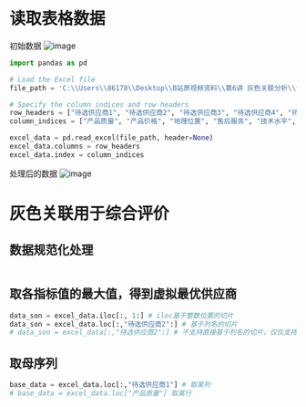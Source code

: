 # 读取表格数据
初始数据
![image](https://github.com/Sauzichensun/Mathor/assets/157706474/04b38abd-4e08-49e3-b33a-a4254bbc4766)

```python
import pandas as pd

# Load the Excel file
file_path = 'C:\\Users\\86178\\Desktop\\B站原视频资料\\第6讲 灰色关联分析\\代码\\data.xlsx'

# Specify the column indices and row headers
row_headers = ["待选供应商1", "待选供应商2", "待选供应商3", "待选供应商4", "待选供应商5", "待选供应商6"]
column_indices = ["产品质量", "产品价格", "地理位置", "售后服务", "技术水平", "经济效益", "供应能力", "市场影响度","交货情况"]

excel_data = pd.read_excel(file_path, header=None)
excel_data.columns = row_headers
excel_data.index = column_indices
```
处理后的数据
![image](https://github.com/Sauzichensun/Mathor/assets/157706474/982e84d8-e866-418a-b496-5bfd34df0b2c)
# 灰色关联用于综合评价
## 数据规范化处理
```python

```
## 取各指标值的最大值，得到虚拟最优供应商
```python
data_son = excel_data.iloc[:, 1:] # iloc基于整数位置的切片
data_son = excel_data.loc[:,"待选供应商2":] # 基于列名的切片
# data_son = excel_data[:,"待选供应商2":] # 不支持直接基于列名的切片，仅仅支持基于整数的切片
```
## 取母序列
```python
base_data = excel_data.loc[:,"待选供应商1"] # 取某列
# base_data = excel_data.loc["产品质量"] 取某行
```

